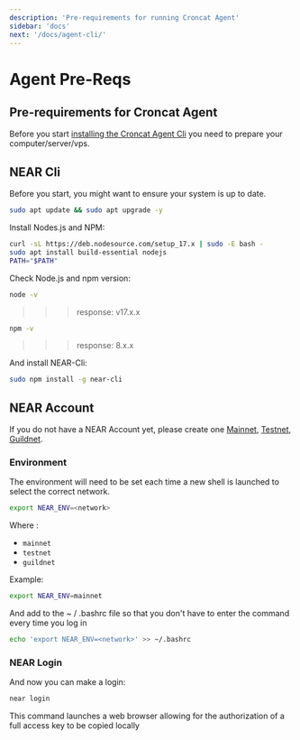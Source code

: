 ```yaml
---
description: 'Pre-requirements for running Croncat Agent'
sidebar: 'docs'
next: '/docs/agent-cli/'
---
```


# Agent Pre-Reqs

## Pre-requirements for Croncat Agent 

Before you start [installing the Croncat Agent Cli](/docs/agent-cli.md) you need to prepare your computer/server/vps.

## NEAR Cli

Before you start, you might want to ensure your system is up to date.

```bash
sudo apt update && sudo apt upgrade -y
```

Install Nodes.js and NPM:

```bash
curl -sL https://deb.nodesource.com/setup_17.x | sudo -E bash -
sudo apt install build-essential nodejs
PATH="$PATH"
```

Check Node.js and npm version:

```bash
node -v
```
 >>> response: v17.x.x

```bash
npm -v
```
 >>> response: 8.x.x

And install NEAR-Cli:

```bash
sudo npm install -g near-cli
```


## NEAR Account



If you do not have a NEAR Account yet, please create one [Mainnet](https://wallet.near.org/), [Testnet](https://wallet.testnet.near.org/), [Guildnet](https://wallet.openshards.io/). 

### Environment

The environment will need to be set each time a new shell is launched to select the correct network.


```bash
export NEAR_ENV=<network>
```

Where <networks>:
- `mainnet`
- `testnet`
- `guildnet`
 
 Example:

```bash
export NEAR_ENV=mainnet
```

And add to the ~ / .bashrc file so that you don't have to enter the command every time you log in



```bash
echo 'export NEAR_ENV=<network>' >> ~/.bashrc
```

### NEAR Login


And now you can make a login:

```bash
near login
```

This command launches a web browser allowing for the authorization of a full access key to be copied locally

